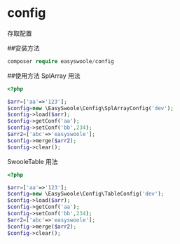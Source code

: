 # config
存取配置

##安装方法
```php
composer require easyswoole/config
```

##使用方法
SplArray 用法
```php
<?php

$arr=['aa'=>'123'];
$config=new \EasySwoole\Config\SplArrayConfig('dev');
$config->load($arr);
$config->getConf('aa');
$config->setConf('bb',234);
$arr2=['abc'=>'easyswoole'];
$config->merge($arr2);
$config->clear();
```

SwooleTable 用法
```php
<?php

$arr=['aa'=>'123'];
$config=new \EasySwoole\Config\TableConfig('dev');
$config->load($arr);
$config->getConf('aa');
$config->setConf('bb',234);
$arr2=['abc'=>'easyswoole'];
$config->merge($arr2);
$config->clear();
```


